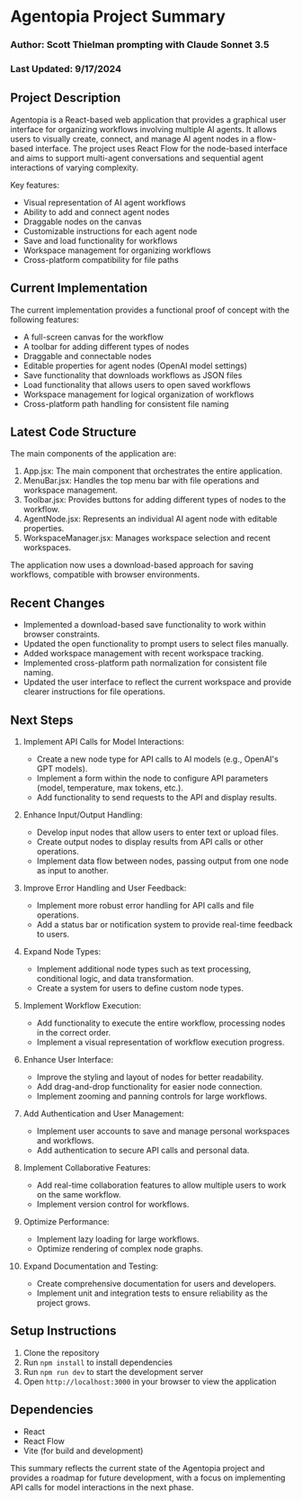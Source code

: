 # Agentopia Project Summary

### Author: Scott Thielman prompting with Claude Sonnet 3.5
### Last Updated: 9/17/2024

## Project Description

Agentopia is a React-based web application that provides a graphical user interface for organizing workflows involving multiple AI agents. It allows users to visually create, connect, and manage AI agent nodes in a flow-based interface. The project uses React Flow for the node-based interface and aims to support multi-agent conversations and sequential agent interactions of varying complexity.

Key features:
- Visual representation of AI agent workflows
- Ability to add and connect agent nodes
- Draggable nodes on the canvas
- Customizable instructions for each agent node
- Save and load functionality for workflows
- Workspace management for organizing workflows
- Cross-platform compatibility for file paths

## Current Implementation

The current implementation provides a functional proof of concept with the following features:
- A full-screen canvas for the workflow
- A toolbar for adding different types of nodes
- Draggable and connectable nodes
- Editable properties for agent nodes (OpenAI model settings)
- Save functionality that downloads workflows as JSON files
- Load functionality that allows users to open saved workflows
- Workspace management for logical organization of workflows
- Cross-platform path handling for consistent file naming

## Latest Code Structure

The main components of the application are:

1. App.jsx: The main component that orchestrates the entire application.
2. MenuBar.jsx: Handles the top menu bar with file operations and workspace management.
3. Toolbar.jsx: Provides buttons for adding different types of nodes to the workflow.
4. AgentNode.jsx: Represents an individual AI agent node with editable properties.
5. WorkspaceManager.jsx: Manages workspace selection and recent workspaces.

The application now uses a download-based approach for saving workflows, compatible with browser environments.

## Recent Changes

- Implemented a download-based save functionality to work within browser constraints.
- Updated the open functionality to prompt users to select files manually.
- Added workspace management with recent workspace tracking.
- Implemented cross-platform path normalization for consistent file naming.
- Updated the user interface to reflect the current workspace and provide clearer instructions for file operations.

## Next Steps

1. Implement API Calls for Model Interactions:
   - Create a new node type for API calls to AI models (e.g., OpenAI's GPT models).
   - Implement a form within the node to configure API parameters (model, temperature, max tokens, etc.).
   - Add functionality to send requests to the API and display results.

2. Enhance Input/Output Handling:
   - Develop input nodes that allow users to enter text or upload files.
   - Create output nodes to display results from API calls or other operations.
   - Implement data flow between nodes, passing output from one node as input to another.

3. Improve Error Handling and User Feedback:
   - Implement more robust error handling for API calls and file operations.
   - Add a status bar or notification system to provide real-time feedback to users.

4. Expand Node Types:
   - Implement additional node types such as text processing, conditional logic, and data transformation.
   - Create a system for users to define custom node types.

5. Implement Workflow Execution:
   - Add functionality to execute the entire workflow, processing nodes in the correct order.
   - Implement a visual representation of workflow execution progress.

6. Enhance User Interface:
   - Improve the styling and layout of nodes for better readability.
   - Add drag-and-drop functionality for easier node connection.
   - Implement zooming and panning controls for large workflows.

7. Add Authentication and User Management:
   - Implement user accounts to save and manage personal workspaces and workflows.
   - Add authentication to secure API calls and personal data.

8. Implement Collaborative Features:
   - Add real-time collaboration features to allow multiple users to work on the same workflow.
   - Implement version control for workflows.

9. Optimize Performance:
   - Implement lazy loading for large workflows.
   - Optimize rendering of complex node graphs.

10. Expand Documentation and Testing:
    - Create comprehensive documentation for users and developers.
    - Implement unit and integration tests to ensure reliability as the project grows.

## Setup Instructions

1. Clone the repository
2. Run `npm install` to install dependencies
3. Run `npm run dev` to start the development server
4. Open `http://localhost:3000` in your browser to view the application

## Dependencies

- React
- React Flow
- Vite (for build and development)

This summary reflects the current state of the Agentopia project and provides a roadmap for future development, with a focus on implementing API calls for model interactions in the next phase.